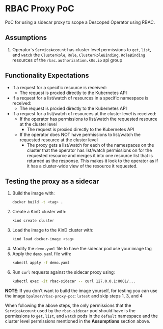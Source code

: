 # RBAC Proxy PoC
PoC for using a sidecar proxy to scope a Descoped Operator using RBAC.

## Assumptions
1. Operator's `ServiceAccount` has cluster level permissions to `get`, `list`, and `watch` the `ClusterRole`, `Role`, `ClusterRoleBinding`, `RoleBinding` resources of the `rbac.authorization.k8s.io` api group

## Functionality Expectations
- If a request for a specific resource is received:
    - The request is proxied directly to the Kubernetes API
- If a request for a list/watch of resources in a specific namespace is received:
    - The request is proxied directly to the Kubernetes API
- If a request for a list/watch of resources at the cluster level is received:
    - If the operator has permissions to list/watch the requested resource at the cluster level
        - The request is proxied directly to the Kubernetes API
    - If the operator does NOT have permissions to list/watch the requested resource at the cluster level
        - The proxy gets a list/watch for each of the namespaces on the cluster that the operator has list/watch permissions on for the requested resource and merges it into one resource list that is returned as the response. This makes it look to the operator as if it has a cluster-wide view of the resource it requested.

## Testing the proxy as a sidecar
1. Build the image with: 
    ```sh
    docker build -t <tag> .
    ```
2. Create a KinD cluster with:
    ```sh
    kind create cluster
    ```
3. Load the image to the KinD cluster with:
    ```sh
    kind load docker-image <tag>
    ```
4. Modify the `demo.yaml` file to have the sidecar pod use your image tag
5. Apply the `demo.yaml` file with:
    ```sh
    kubectl apply -f demo.yaml
    ```
6. Run `curl` requests against the sidecar proxy using:
    ```sh
    kubectl exec -it rbac-sidecar -- curl 127.0.0.1:8001/...
    ```

**NOTE**: If you don't want to build the image yourself, for testing you can use the image `bpalmer/rbac-proxy-poc:latest` and skip steps 1, 3, and 4

When following the above steps, the only permissions that the `ServiceAccount` used by the `rbac-sidecar` pod should have is the permissions to `get`, `list`, and `watch` pods in the `default` namespace and the cluster level permissions mentioned in the **Assumptions** section above.